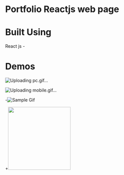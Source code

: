 # Portfolio Reactjs web page

# Built Using
React js -

# Demos


![Uploading pc.gif…]()

![Uploading mobile.gif…]()

-![Sample Gif](http://i.imgur.com/______.gif)

+<img src="/art/sample.gif?raw=true" width="200px">
